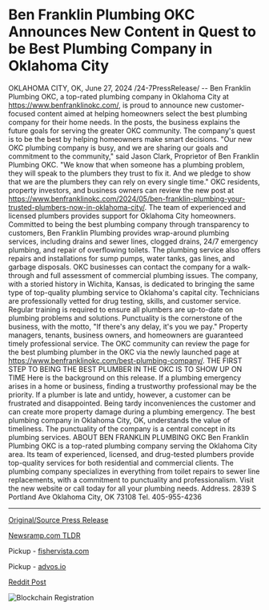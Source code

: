 # Ben Franklin Plumbing OKC Announces New Content in Quest to be Best Plumbing Company in Oklahoma City

OKLAHOMA CITY, OK, June 27, 2024 /24-7PressRelease/ -- Ben Franklin Plumbing OKC, a top-rated plumbing company in Oklahoma City at https://www.benfranklinokc.com/, is proud to announce new customer-focused content aimed at helping homeowners select the best plumbing company for their home needs. In the posts, the business explains the future goals for serving the greater OKC community. The company's quest is to be the best by helping homeowners make smart decisions.   "Our new OKC plumbing company is busy, and we are sharing our goals and commitment to the community," said Jason Clark, Proprietor of Ben Franklin Plumbing OKC. "We know that when someone has a plumbing problem, they will speak to the plumbers they trust to fix it. And we pledge to show that we are the plumbers they can rely on every single time."  OKC residents, property investors, and business owners can review the new post at https://www.benfranklinokc.com/2024/05/ben-franklin-plumbing-your-trusted-plumbers-now-in-oklahoma-city/. The team of experienced and licensed plumbers provides support for Oklahoma City homeowners. Committed to being the best plumbing company through transparency to customers, Ben Franklin Plumbing provides wrap-around plumbing services, including drains and sewer lines, clogged drains, 24/7 emergency plumbing, and repair of overflowing toilets. The plumbing service also offers repairs and installations for sump pumps, water tanks, gas lines, and garbage disposals. OKC businesses can contact the company for a walk-through and full assessment of commercial plumbing issues.  The company, with a storied history in Wichita, Kansas, is dedicated to bringing the same type of top-quality plumbing service to Oklahoma's capital city. Technicians are professionally vetted for drug testing, skills, and customer service. Regular training is required to ensure all plumbers are up-to-date on plumbing problems and solutions. Punctuality is the cornerstone of the business, with the motto, "If there's any delay, it's you we pay." Property managers, tenants, business owners, and homeowners are guaranteed timely professional service. The OKC community can review the page for the best plumbing plumber in the OKC via the newly launched page at https://www.benfranklinokc.com/best-plumbing-company/.  THE FIRST STEP TO BEING THE BEST PLUMBER IN THE OKC IS TO SHOW UP ON TIME  Here is the background on this release. If a plumbing emergency arises in a home or business, finding a trustworthy professional may be the priority. If a plumber is late and untidy, however, a customer can be frustrated and disappointed. Being tardy inconveniences the customer and can create more property damage during a plumbing emergency. The best plumbing company in Oklahoma City, OK, understands the value of timeliness. The punctuality of the company is a central concept in its plumbing services.  ABOUT BEN FRANKLIN PLUMBING OKC  Ben Franklin Plumbing OKC is a top-rated plumbing company serving the Oklahoma City area. Its team of experienced, licensed, and drug-tested plumbers provide top-quality services for both residential and commercial clients. The plumbing company specializes in everything from toilet repairs to sewer line replacements, with a commitment to punctuality and professionalism. Visit the new website or call today for all your plumbing needs.  Address. 2839 S Portland Ave Oklahoma City, OK 73108 Tel. 405-955-4236 

---

[Original/Source Press Release](https://www.24-7pressrelease.com/press-release/512077/ben-franklin-plumbing-okc-announces-new-content-in-quest-to-be-best-plumbing-company-in-oklahoma-city)
                    

[Newsramp.com TLDR](https://newsramp.com/curated-news/ben-franklin-plumbing-okc-announces-new-customer-focused-content-and-commitment-to-the-community/baf9313dde4b458f4b2e685a80027e3d) 


Pickup - [fishervista.com](https://fishervista.com/en/ben-franklin-plumbing-okc-unveils-new-customer-centric-content-to-elevate-service-standards/20244534)

Pickup - [advos.io](https://advos.io/en/ben-franklin-plumbing-okc-unveils-new-customer-focused-content-to-enhance-service-quality/20244534)
 



[Reddit Post](https://www.reddit.com/r/Business_NewsRamp/comments/1dpl9xh/ben_franklin_plumbing_okc_announces_new/) 



![Blockchain Registration](https://cdn.newsramp.app/24-7PressRelease/qrcode/246/27/ulnatH5T.webp)